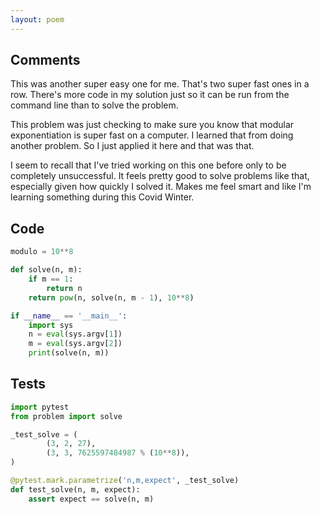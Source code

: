```yaml
---
layout: poem
---
```


## Comments

This was another super easy one for me.  That's two super fast ones in a row.
There's more code in my solution just so it can be run from the command line
than to solve the problem.

This problem was just checking to make sure you know that modular
exponentiation is super fast on a computer.  I learned that from doing another
problem.  So I just applied it here and that was that.

I seem to recall that I've tried working on this one before only to be
completely unsuccessful.  It feels pretty good to solve problems like that,
especially given how quickly I solved it.  Makes me feel smart and like I'm
learning something during this Covid Winter.

## Code

```python
modulo = 10**8

def solve(n, m):
    if m == 1:
        return n
    return pow(n, solve(n, m - 1), 10**8)

if __name__ == '__main__':
    import sys
    n = eval(sys.argv[1])
    m = eval(sys.argv[2])
    print(solve(n, m))
```

## Tests

```python
import pytest
from problem import solve

_test_solve = (
        (3, 2, 27),
        (3, 3, 7625597484987 % (10**8)),
)

@pytest.mark.parametrize('n,m,expect', _test_solve)
def test_solve(n, m, expect):
    assert expect == solve(n, m)
```
